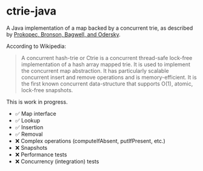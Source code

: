 # ctrie-java
A Java implementation of a map backed by a concurrent trie, as described by [Prokopec, Bronson, Bagwell, and Odersky](http://aleksandar-prokopec.com/resources/docs/ctries-snapshot.pdf).

According to Wikipedia:

> A concurrent hash-trie or Ctrie is a concurrent thread-safe lock-free implementation of a hash array mapped trie. It is used to implement the concurrent map abstraction. It has particularly scalable concurrent insert and remove operations and is memory-efficient. It is the first known concurrent data-structure that supports O(1), atomic, lock-free snapshots.

This is work in progress.

- ✅ Map interface
- ✅ Lookup
- ✅ Insertion
- ✅ Removal
- ❌ Complex operations (computeIfAbsent, putIfPresent, etc.)
- ❌ Snapshots
- ❌ Performance tests
- ❌ Concurrency (integration) tests


